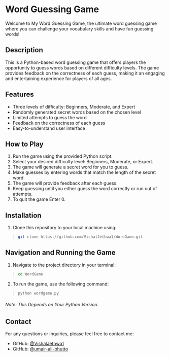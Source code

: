 

# Word Guessing Game

Welcome to My Word Guessing Game, the ultimate word guessing game where you can challenge your vocabulary skills and have fun guessing words!

## Description

This is a Python-based word guessing game that offers players the opportunity to guess words based on different difficulty levels. The game provides feedback on the correctness of each guess, making it an engaging and entertaining experience for players of all ages.

## Features

- Three levels of difficulty: Beginners, Moderate, and Expert
- Randomly generated secret words based on the chosen level
- Limited attempts to guess the word
- Feedback on the correctness of each guess
- Easy-to-understand user interface

## How to Play

1. Run the game using the provided Python script.
2. Select your desired difficulty level: Beginners, Moderate, or Expert.
3. The game will generate a secret word for you to guess.
4. Make guesses by entering words that match the length of the secret word.
5. The game will provide feedback after each guess.
6. Keep guessing until you either guess the word correctly or run out of attempts.
7. To quit the game Enter 0.

## Installation

1. Clone this repository to your local machine using:

> ```sh
> git clone https://github.com/VishalJethwa1/WordGame.git
> ```

## Navigation and Running the Game

1. Navigate to the project directory in your terminal:

> ```sh
> cd WordGame
> ```

2. To run the game, use the following command:

> ```sh
> python wordgame.py
> ```

###### Note: This Depends on Your Python Version.


## Contact

For any questions or inquiries, please feel free to contact me:

- GitHub: [@VishalJethwa1](https://github.com/VishalJethwa1)
- GitHub: [@umair-ali-bhutto](https://github.com/umair-ali-bhutto)
